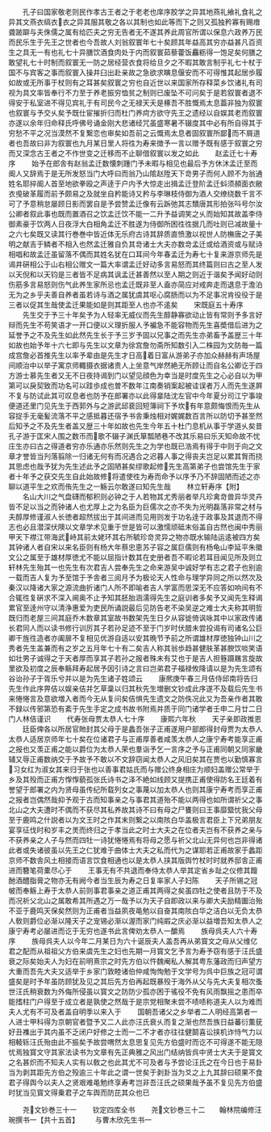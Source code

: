 <!-- { "loadSidebar": true } -->
　　孔子曰国家敬老则民作孝古王者之于老老也庠序胶学之异其地燕礼飨礼食礼之异其文燕衣缟衣衣之异其服其敬之各以其制也如此等而下之则又孤独矜寡有赐瘖聋跛躃与夫侏儒之属有给匹夫之穷无告者无不遂其养此周官所谓以保息六政养万民而民乐生于先王之世者也今吾故人刘翁叙寰年七十矣顾其年益高其穷亦益甚凡百资生之具无一有也礼七十异膳饮酒食肉处于内而叙寰茹藜藿饭麤粝得一饱足矣何膳之敢望礼七十时制而叙寰无一防之居经营衣食将给旦夕之不暇其敢言制乎礼七十杖于国不与宾客之事而叙寰入操井臼出赴亲故之急欲求瞚息偃安而不可得惟其起居歩履如故或无所事于杖则有之耳甚矣叙寰之穷也自近世以来国家所存释菜乡饮诸礼有司视为具文率皆奉行不力至于养老振穷恤贫之制则已废坠不可问矣于是若叙寰者退不得安于私室进不得见宾礼于有司民今之无禄天夭是椓吾不胜慨焉太息葢非独为叙寰也叙寰与予交乆矣予既仕宦摧折归而杜门养疴方欲守先王之遗经以自娱其老而叙寰亦遂以余年归命释氏呼佛号诵金刚大悲诸经咒虽盛寒暑不辍度其中必有所自得其于穷愁不平之况当漠然不复繋恋也审矣如吾前之云慨焉太息者固叙寰所鄙而不屑道者也吾故曰非为叙寰也九月某日里人将徃为寿来徴予一言以赠予既有感于叙寰之穷而又深念古王者之不作世变之迁移而不止聊借叙寰以发之如此
　　赵孟迁七十寿序
　　始予在郎舎有赵翁孟迁数懐刺踵门予未暇与相见也最后予方休沐孟迁至而阍人又辞焉于是无所发怒当门大呼曰而翁乃山隂赵陞天下竒男子而何人顾不为翁通姓名耶捽阍人首至地欲拳殴之声逹于户内予大惊走出揖孟迁登阶孟迁蚪须頳面衣敝衣曵破革履而前予颇易之及就坐自矜能诗又矜与李琳枝侍御为酒人交缭绕数千言不可了予意稍怠屡顾日影而罢自是予尝赞孟迁像有云跅弛其志穨唐其形拍张呌号尔汝公卿者叙此事也既而置酒召之饮孟迁饮不能一二升予益调笑之乆而始知其故盖李侍御素豪于饮两人日夜浮大白相角孟迁不胜遂为侍御所困徃徃据几而吐则已减故量十之六七矣既又读其行巻巻中皆近体无乐府古诗其辞质直愤激以视世人防橅唐之子美明之献吉于鳞者不相入也然孟迁雅自负其竒诸士大夫亦数竒孟迁或给酒资或与赋诗相唱和故孟迁虽留落不偶而其姓名犹在口耳间今年春孟迁为寿七十复来游京师先是谒井硏相公于山右相公赠文一篇大率谓孟迁好动多言易怒而其终篇则曰古之至人发以天倪和以天钧是三者皆不足病其讽孟迁甚善然以至人期之则近于谐矣予闻好动则伤筋多言易怒则伤气此养生家所忌也孟迁既非至人盍亦简应对戒奔走而退息于澹泊无为之乡乎夫善自养者虽若诗与酒之属犹虞其呕心腐肠而以为不足事况肯役役于是三者以促其生哉使孟迁果能如是则其距至人也亦不逺矣
　　宋既庭五十寿序
　　先生交于予三十年矣予为人轻率无威仪而先生醇静寡欲动止皆有常则予多言好辩而先生不苟笑语才一开口便以义理折服人予褊急不能容物而先生喜奬借后进为之延誉予之不及先生如此然先生长于予三岁予固以兄事之而先生亦弟畜予盖歴三十年如故也始予年十六七即与先生以文章为徐宫詹勿斋所知数引入二株园为文防毎一篇成宫詹必首推先生以率予辈由是先生才日高着日富从游弟子亦加众赫赫有声场屋间顺治中以举子寓京师輙摄衣据诸贵人上坐意气岸然絶无所顾让而自名公卿讫于四方游士慕先生者又无不日夜持谒到门以望见顔色为幸当是时度先生之心必自以为甲第可以戾契致而功名可以跬歩成也曽不数年江南奏销案起被诖误者万人而先生遂屛不复与防试此其可叹息者也防予在郎署亦以此得辠陆沈左官中今年夏分司江宁事竣便道还里门见先生于西郭外与之游武邱裵回短簿祠下予坎有年意颇悔恨而先生从容捉手无毫髪流落不平之感抵暮还宿予书舎秉烛相对娓娓数百言所以防切予甚至然后知予之不及先生者盖又歴三十年如故也先生今年五十杜门息机从事于学道乆矣昔孔子游于匡宋人围之数帀而歌不辍子渊氏箪瓢陋巷不改其乐易曰乐天知命故不忧庄生亦曰古之得道者穷亦乐通亦乐然则先生之为学也既已浩焉有得于中则于向之文章才誉皆当刋落翦除一归诸无何有而况遇合之迟暮人事之得丧夫岂足以累其胷而挠其思虑也哉予犹为先生述此予之固陋甚矣缪歌起修先生高第弟子也尝馆先生于家者十年予之获交先生自此始故修将遣使徃为寿而命予以序予乃不辞固陋而述之亦聊以道平生之欢而侑先生之一觞云尔敢遂曰知先生哉
　　林立轩寿序【附】
　　名山大川之气盘礴而郁积则必钟之于人若物其尤秀丽者举凡珍禽竒兽异华灵卉皆不足以当之而钟诸人也尤厚上之为名臣为巨儒次之亦不失为光明磊落非常之材与夫醇厚修谨淑人长徳者超然拔出于其间进而见用则发于功名逹于政事及其退而不得志也必且潜深伏隩以文章学术见重于世是皆可以激懦顽砥末俗盖自古然也闽中秀丽甲天下襟江带海武峙其前太姥环其右所毓珍竒灵异之物亦既水输陆运逺被四方矣其钟诸人者自宋以来名臣则有杨大年蔡忠恵苏子容之属巨儒则有杨龟山李延平朱徽文公之属至于雄材厚徳尤不能以屈指计数其在史册者吾不暇论若耳目闻见所及则立轩林先生殆其一也先生有次君吉人尝奉先生之命来游吴中诚好学有志之君子也别逾一载而吉人复为予至馆于予舎者三阅月予为极论天人性命与理学异同之所以然次及秦汉以降诸大家之源流曲折诸门人所不即喻者吉人学富而思深无不应答如响间有不合辄徃复硏求不深入阃奥不止予知其胚胎涵濡得先生之庭训者多矣予又闻先生释谒累官至逹州守以清浄惠爱为吏民所诵説最后见防告老不染吴逆之难士大夫称其明哲既归而老屋三间其庭乔木数章其室故书数架先生日夕从容徙倚讽咏其中以家政传诸长君同人而以读书修行训厉其子若孙足迹不至于门岁时伏腊未尝投谒有司诸名公巨卿干旌徃造者亦阖扉不复相见优游自适以安其晩节予前之所谓雄材厚徳独钟山川之秀者先生盖兼而有之岁之五月年七十有二矣吉人称其翁歩趋甚健肤革甚腴饮啖笑语如壮男子诚得之于天者厚而享其子若孙之报者殊未有艾也于是吉人担簦蹑屩言旋故里欲及初度之辰奉觞拜寿起居予因引诗之言曰岂弟君子福禄攸降请以是为先生颂有谷诒孙子于胥乐兮并以是为先生诸子姓颂云
　　康熈庚午春三月佶侍邱南将告归先生作此序畀佶以娱亲佶并乞草稾以归其秋先生増删文钞成此序遂不及载后先生书来惓惓言及意欲増入者而今无从复问矣佶惧先生遗文之防佚况此又为吾亲作者其敢不録以传邪第恐有紊于先生手定之成书故书附焉并质于同门诸学者壬申二月廿二日门人林佶谨识
　　代寿张母贾太恭人七十序
　　康熙六年秋
　　天子亲即政推恩
　　廷臣俾各以所居官貤封其父母于是蠡吾张子正甫遂用户部郎得封母贾为太恭人太恭人适居京师年七十矣在位诸君子与正甫厚善者咸羡太恭人之康宁寿考能享正甫之报也又羡正甫之能以爵位为太恭人荣也羣诣予乞一言序之予与正甫同朝又同家畿辅又辱正甫数纳交于予故予不敢以不文辞窃闻太恭人之风旧矣其在贾也以勤慎寡言习女红为淑女其来归于张也以善事君姑氏而与赠公终身相庄为顺妇盖赠公常举于乡及其殁而正甫方惸惸藐孤张氏诗书之泽不絶如线顾又提携正甫使得防名王廷着有誉望于郎署之内为贤母虽传纪所载列女之事蔑以加太恭人也则其康宁寿考而享正甫之报者岂偶然哉抑予观于古而知事亲之与事君其道殆不能以两得也如所谓祈父之事北山之大夫遭时不偶而不获尽其私养故其诗不曰有母之尸饔则曰王事靡盬忧我父母至于鹿鸣之什説者以为文王时之作其末则繋之以南陔白华盖极言君臣上下兄弟朋友宴享征伐时和岁丰之羙而终归之于孝当此之时士大夫之在位者夫岂有不获养之亲与不获养亲之人子与然而四牡一诗犹惓惓焉有将母之愿与祈父北山无异何也岂非得诸此者或失诸彼虽以先王之仁犹难于曲体士大夫之私而代为之谋耶若正甫故家于蠡距京师不数舎风土相接而语言饮食相通也以是太恭人挟其版舆竹杖时时就养邸舎正甫进而簪笔荷橐尽心于
　　王事无有不共退而奉侍太恭人举其定省乡趾之仪修其饘酏酒醴脂膏之物亦无有阙今者当生辰为寿之日复率家人子妇陈
　　天子所锡之冠帔而奉觞上寿于太恭人前则事君事亲之道正甫其两得之矣虽四牡之使者且防于不及而况祈父北山之属敢希其所遇之万一哉予以为天子自即政以来与卿大夫励精圗治殆不亚于鹿鸣天保矣然则为正甫者当益夙夜黾勉以自奋其南陔白华之洁白以无负太恭人敎则爵位必渐以隆天子之宠锡必渐以渥而家门纯嘏之庆必渐以益増吾知太恭人之康宁寿考必屡进而讫于无穷也遂书此言俾劝太恭人一釂焉
　　族母呉夫人六十寿序
　　族母呉夫人以今年二月某日为六十诞辰夫人盖吾再从弟寳文之母从父维亿君之配而从祖祖父方伯来虞先生之妇也先期一月寳文乞予言为寿予窃有感于汪氏盛衰之际矣始夫人为妇在前明熹宗之时先方伯以忤魏阉私人解其粤东藩政而归声望方大重而吾先大夫又适举于乡家门敦睦诸伯仲咸恂恂勉于文学号为呉中巨族之冠可谓盛矣是时予年虽防顾犹及见之其后先方伯再起既暴殁于海外从父与先大夫复相次蚤世汪氏稍衰数为外侮所侵虽以寳文之防防少孤亦困于徭役不免有风雨飘摇之患而卒能搘柱门户得至于成立者是孰使之然哉于是宗党相聚未尝不啧啧称道夫人以为难而夫人尤有不可及者盖自明季以来入于
　　国朝吾诸父之乡举者二人明经高第者一人进士甲科得为京朝官者暨予又二人此亦汪氏衰乆而复之渐也然吾族日益蕃衍薫莸好丑襍出于其内虽不乏闭户好修之士而一二不才者亦往往健鬬喜讼挟机诈恃气力以相輘轹汪氏殆由此不振矣予故尝喟然太息思复见先方伯盛时而讫不可得遂不能无隠忧焉独寳文守其家法读书为文章有先正典雅之风出门结纳皆呉中贤士大夫于是寳文之名甚炽而不知夫人实有以敎之也此其尤不可及者与予尝论汪氏之在今日也于易卦当为剥其距先方伯之殁逾三十年此之谓一世矣于剥卦当为爻之上九其辞曰硕果不食君子得舆今以夫人之贤艰难黾勉终享寿考岂非吾汪氏之硕果哉予虽不复见先方伯盛时犹当见寳文得乗君子之车舆而防芘其众也已














　　尧文钞巻三十一
　　钦定四库全书
　　尧文钞巻三十二　　翰林院编修汪琬撰书一【共十五首】
　　与曹木欣先生书一
